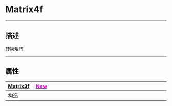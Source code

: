 # Matrix4f
------------------------------------------------------------------------------------------
## 描述

转换矩阵

------------------------------------------------------------------------------------------
## 属性

|<div style="width:700px">[Matrix3f](/Api/DataType/Matrix3f.md) &emsp;[<font color="dd00dd">New</font>]()</div>|
|:---|
|构造|

